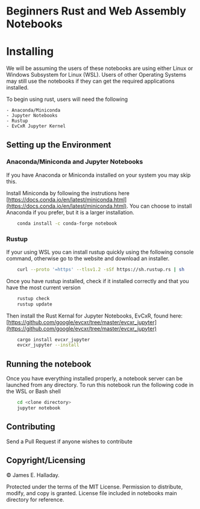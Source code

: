 # Beginners Rust and Web Assembly Notebooks

# Installing 

We will be assuming the users of these notebooks are using either Linux or Windows Subsystem for Linux (WSL). Users of other Operating Systems may still use the notebooks if they can get the required applications installed.

To begin using rust, users will need the following

    - Anaconda/Miniconda
    - Jupyter Notebooks
    - Rustup
    - EvCxR Jupyter Kernel


## Setting up the Environment

### Anaconda/Miniconda and Jupyter Notebooks

If you have Anaconda or Miniconda installed on your system you may skip this.

Install Miniconda by following the instrutions here [https://docs.conda.io/en/latest/miniconda.html](https://docs.conda.io/en/latest/miniconda.html). You can choose to install Anaconda if you prefer, but it is a larger installation.



```bash 
    conda install -c conda-forge notebook    
```

### Rustup

If your using WSL you can install rustup quickly using the following console command, otherwise go to the website and download an installer.

```bash
    curl --proto '=https' --tlsv1.2 -sSf https://sh.rustup.rs | sh
```

Once you have rustup installed, check if it installed correctly and that you have the most current version

```bash
    rustup check
    rustup update
```

Then install the Rust Kernal for Jupyter Notebooks, EvCxR, found here: [https://github.com/google/evcxr/tree/master/evcxr_jupyter](https://github.com/google/evcxr/tree/master/evcxr_jupyter)

```bash
    cargo install evcxr_jupyter
    evcxr_jupyter --install
```


##  Running the notebook

Once you have everything installed properly, a notebook server can be launched from any directory. To run this notebook run the following code in the WSL or Bash shell

```bash
    cd <clone directory>
    jupyter notebook
```

## Contributing

Send a Pull Request if anyone wishes to contribute

## Copyright/Licensing

&copy; James E. Halladay.

Protected under the terms of the MIT License. Permission to distribute, modify, and copy is granted. License file included in notebooks main directory for reference.
